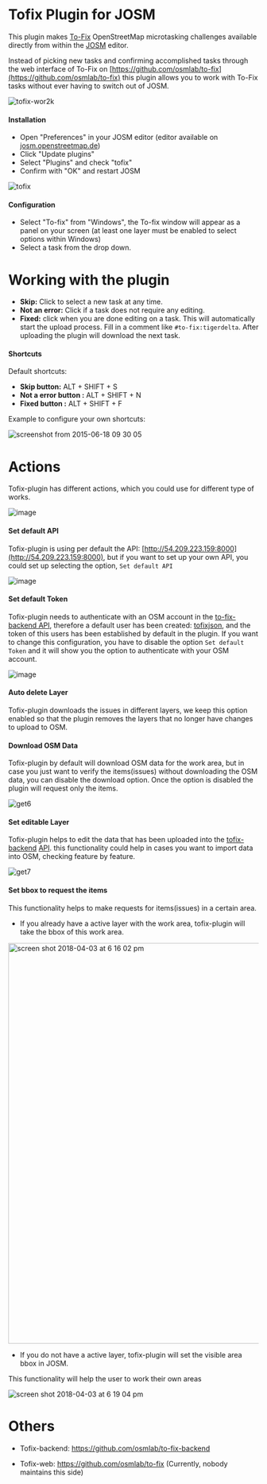 # Tofix Plugin for JOSM

This plugin makes [To-Fix](http://osmlab.github.io/to-fix) OpenStreetMap microtasking challenges available directly from within the [JOSM](http://josm.openstreetmap.de/) editor.

Instead of picking new tasks and confirming accomplished tasks through the web interface of To-Fix on [https://github.com/osmlab/to-fix](https://github.com/osmlab/to-fix) this plugin allows you to work with To-Fix tasks without ever having to switch out of JOSM.

![tofix-wor2k](https://cloud.githubusercontent.com/assets/1152236/10491901/9b17bf5c-726e-11e5-9575-3c62d0412140.gif)

#### Installation

- Open "Preferences" in your JOSM editor (editor available on [josm.openstreetmap.de](http://josm.openstreetmap.de/))
- Click "Update plugins"
- Select "Plugins" and check "tofix"
- Confirm with "OK" and restart JOSM

![tofix](https://cloud.githubusercontent.com/assets/1152236/10457988/417882b4-718e-11e5-94b5-6ecf4a30eb43.gif)

#### Configuration

- Select "To-fix" from "Windows", the To-fix window will appear as a panel on your screen (at least one layer must be enabled to select options within Windows)
- Select a task from the drop down.

# Working with the plugin

- **Skip:** Click to select a new task at any time.
- **Not an error:** Click if a task does not require any editing.
- **Fixed:** click when you are done editing on a task. This will automatically start the upload process. Fill in a comment like `#to-fix:tigerdelta`. After uploading the plugin will download the next task.

#### Shortcuts

Default shortcuts:

- **Skip button:** ALT + SHIFT + S
- **Not a error button :** ALT + SHIFT + N
- **Fixed button :** ALT + SHIFT + F

Example to configure your own shortcuts:


![screenshot from 2015-06-18 09 30 05](https://cloud.githubusercontent.com/assets/1152236/8237229/6268a12a-15b3-11e5-8496-d67fdc1fc4b8.png)


# Actions

Tofix-plugin has different actions, which you could use for different type of works.

![image](https://user-images.githubusercontent.com/1152236/38279465-0d522eb8-3766-11e8-96c9-dfb7e37b160e.png)


#### Set default API

Tofix-plugin  is using per default the API: [http://54.209.223.159:8000](http://54.209.223.159:8000), but if you want to set up your own API, you could set up selecting the option, `Set default API`

![image](https://user-images.githubusercontent.com/1152236/38280650-2e8ec6bc-376c-11e8-9e5c-b182b293f2c5.png)


#### Set default Token

Tofix-plugin needs to authenticate with an OSM account in the [to-fix-backend API](https://github.com/osmlab/to-fix-backend), therefore a default user has been created: [tofixjson](https://www.openstreetmap.org/user/tofixjosm), and the token of this users has been established by default in the plugin. If you want to change this configuration, you have to disable the option `Set default Token` and it will show you the option to authenticate with your OSM account. 
 
 ![image](https://user-images.githubusercontent.com/1152236/38279739-53437a5c-3767-11e8-8e18-30a6afcf4ad5.png)
 

#### Auto delete Layer

Tofix-plugin downloads the issues in different layers, we keep this option enabled so that the plugin removes the layers that no longer have changes to upload to OSM.

#### Download OSM Data

Tofix-plugin by default will download OSM data for the work area, but in case you just want to verify the items(issues)  without downloading the OSM data, you can disable the download option. Once the option is disabled the plugin will request only the items.

![get6](https://user-images.githubusercontent.com/1152236/38280298-3a8676e2-376a-11e8-8d1f-4cd17c7690c4.gif)


#### Set editable Layer

Tofix-plugin helps to edit the data that has been uploaded into the [tofix-backend](https://github.com/osmlab/to-fix-backend) [API](http://54.209.223.159:8000).  this functionality could help in cases you want to import data into OSM, checking feature by feature.

![get7](https://user-images.githubusercontent.com/1152236/38280393-a2d406ce-376a-11e8-80af-c6155847a840.gif)


#### Set bbox to request the items

This functionality helps to make requests for items(issues) in a certain area.

- If you already have a active layer with the work area, tofix-plugin will take the bbox of this work area.


<img width="806" alt="screen shot 2018-04-03 at 6 16 02 pm" src="https://user-images.githubusercontent.com/1152236/38280510-52025416-376b-11e8-8c09-602f20a27e3f.png">


- If you do not have a active layer, tofix-plugin will set the visible area bbox in JOSM.

This functionality will help the user to work their own areas


![screen shot 2018-04-03 at 6 19 04 pm](https://user-images.githubusercontent.com/1152236/38280570-c6992c8c-376b-11e8-8f1e-39fbbcccad27.png)



# Others

- Tofix-backend: https://github.com/osmlab/to-fix-backend

- Tofix-web: https://github.com/osmlab/to-fix (Currently, nobody maintains this side)

